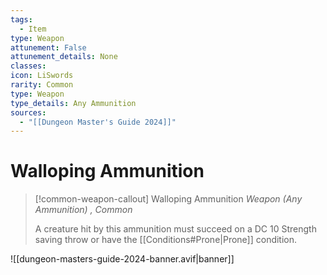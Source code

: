 ```yaml
---
tags:
  - Item
type: Weapon
attunement: False
attunement_details: None
classes:
icon: LiSwords
rarity: Common
type: Weapon
type_details: Any Ammunition
sources: 
  - "[[Dungeon Master's Guide 2024]]"
---
```

# Walloping Ammunition
>[!common-weapon-callout] Walloping Ammunition
>_Weapon (Any Ammunition) , Common_
>
>A creature hit by this ammunition must succeed on a DC 10 Strength saving throw or have the [[Conditions#Prone\|Prone]] condition.
>


![[dungeon-masters-guide-2024-banner.avif|banner]]